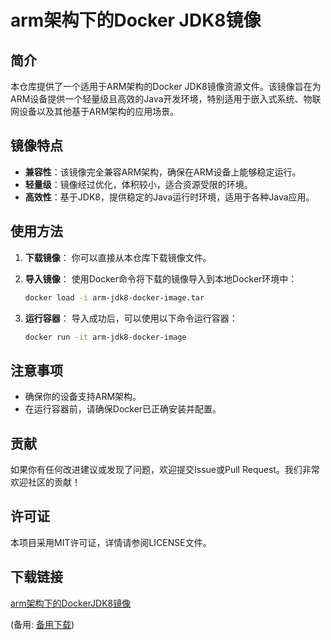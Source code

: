 # arm架构下的Docker JDK8镜像

## 简介

本仓库提供了一个适用于ARM架构的Docker JDK8镜像资源文件。该镜像旨在为ARM设备提供一个轻量级且高效的Java开发环境，特别适用于嵌入式系统、物联网设备以及其他基于ARM架构的应用场景。

## 镜像特点

- **兼容性**：该镜像完全兼容ARM架构，确保在ARM设备上能够稳定运行。
- **轻量级**：镜像经过优化，体积较小，适合资源受限的环境。
- **高效性**：基于JDK8，提供稳定的Java运行时环境，适用于各种Java应用。

## 使用方法

1. **下载镜像**：
   你可以直接从本仓库下载镜像文件。

2. **导入镜像**：
   使用Docker命令将下载的镜像导入到本地Docker环境中：
   ```bash
   docker load -i arm-jdk8-docker-image.tar
   ```

3. **运行容器**：
   导入成功后，可以使用以下命令运行容器：
   ```bash
   docker run -it arm-jdk8-docker-image
   ```

## 注意事项

- 确保你的设备支持ARM架构。
- 在运行容器前，请确保Docker已正确安装并配置。

## 贡献

如果你有任何改进建议或发现了问题，欢迎提交Issue或Pull Request。我们非常欢迎社区的贡献！

## 许可证

本项目采用MIT许可证，详情请参阅LICENSE文件。

## 下载链接
[arm架构下的DockerJDK8镜像](https://pan.quark.cn/s/c5548483b7c6) 

(备用: [备用下载](https://pan.baidu.com/s/1bGm2iXy8rsWa4mmvJWzaLA?pwd=1234))
